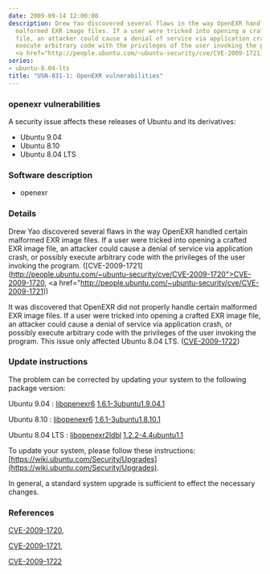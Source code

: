 ```yaml
---
date: 2009-09-14 12:00:00
description: Drew Yao discovered several flaws in the way OpenEXR handled certain
  malformed EXR image files. If a user were tricked into opening a crafted EXR image
  file, an attacker could cause a denial of service via application crash, or possibly
  execute arbitrary code with the privileges of the user invoking the program. ([CVE-2009-1721](http://people.ubuntu.com/~ubuntu-security/cve/CVE-2009-1720">CVE-2009-1720</a>,
  <a href="http://people.ubuntu.com/~ubuntu-security/cve/CVE-2009-1721))
series:
- ubuntu-8.04-lts
title: "USN-831-1: OpenEXR vulnerabilities"
---
```


### openexr vulnerabilities

A security issue affects these releases of Ubuntu and its derivatives:

* Ubuntu 9.04
* Ubuntu 8.10
* Ubuntu 8.04 LTS

### Software description

* openexr 

### Details

Drew Yao discovered several flaws in the way OpenEXR handled certain malformed EXR image files. If a user were tricked into opening a crafted EXR image file, an attacker could cause a denial of service via application crash, or possibly execute arbitrary code with the privileges of the user invoking the program. ([CVE-2009-1721](http://people.ubuntu.com/~ubuntu-security/cve/CVE-2009-1720">CVE-2009-1720</a>, <a href="http://people.ubuntu.com/~ubuntu-security/cve/CVE-2009-1721))

It was discovered that OpenEXR did not properly handle certain malformed EXR image files. If a user were tricked into opening a crafted EXR image file, an attacker could cause a denial of service via application crash, or possibly execute arbitrary code with the privileges of the user invoking the program. This issue only affected Ubuntu 8.04 LTS. ([CVE-2009-1722](http://people.ubuntu.com/~ubuntu-security/cve/CVE-2009-1722)) 

### Update instructions

The problem can be corrected by updating your system to the following package version:

Ubuntu 9.04
 : [libopenexr6](https://launchpad.net/ubuntu/+source/openexr) <span> [1.6.1-3ubuntu1.9.04.1](https://launchpad.net/ubuntu/+source/openexr/1.6.1-3ubuntu1.9.04.1) </span> 

Ubuntu 8.10
 : [libopenexr6](https://launchpad.net/ubuntu/+source/openexr) <span> [1.6.1-3ubuntu1.8.10.1](https://launchpad.net/ubuntu/+source/openexr/1.6.1-3ubuntu1.8.10.1) </span> 

Ubuntu 8.04 LTS
 : [libopenexr2ldbl](https://launchpad.net/ubuntu/+source/openexr) <span> [1.2.2-4.4ubuntu1.1](https://launchpad.net/ubuntu/+source/openexr/1.2.2-4.4ubuntu1.1) </span> 

To update your system, please follow these instructions: [https://wiki.ubuntu.com/Security/Upgrades](https://wiki.ubuntu.com/Security/Upgrades).

In general, a standard system upgrade is sufficient to effect the necessary changes. 

### References

 [CVE-2009-1720](http://people.ubuntu.com/~ubuntu-security/cve/CVE-2009-1720), 

 [CVE-2009-1721](http://people.ubuntu.com/~ubuntu-security/cve/CVE-2009-1721), 

 [CVE-2009-1722](http://people.ubuntu.com/~ubuntu-security/cve/CVE-2009-1722)
